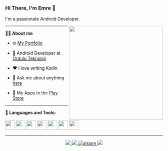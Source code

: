 ### Hi There, I'm Emre 👋
I'm a passionate Android Developer.

<img align="right"  height="300" src="https://user-images.githubusercontent.com/49096704/142056204-a99cad45-db72-4d3b-a785-b2fc949e2b52.gif">

---

**👨‍💻 About me**
- 🌐  [My Portfolio](https://bit.ly/emreozcandev)

- 💼 Android Developer at [Ordulu Teknoloji](https://www.ordulu.com/)

- ❤️ I love writing Kotlin

- 💬 Ask me about anything [here](mailto:developer.emreozcan@gmail.com)

- 📱  My Apps in the [Play Store](https://play.google.com/store/apps/developer?id=Emre+Ozcan)

***
**🚀 Languages and Tools:**
<br/><br/>
<img height="30" src="https://user-images.githubusercontent.com/49096704/142054706-4e4b6ff0-e2b8-4870-bf74-23e193676300.png">
<img height="30" src="https://user-images.githubusercontent.com/49096704/142054822-ccd82217-ebc8-4364-b71f-e9910f77f8f6.png">
<img height="30" src="https://user-images.githubusercontent.com/49096704/142054379-fa1b1150-e910-4da3-bf7b-6e0b8ffc6da0.png">
<img height="30" src="https://user-images.githubusercontent.com/49096704/142054544-2049bd79-6356-43dd-8c27-1fdeaac76af4.png">
<img height="30" src="https://user-images.githubusercontent.com/49096704/142054964-2887a1ca-9746-49df-b057-a35f23e078e4.png">
<img height="30" src="https://user-images.githubusercontent.com/49096704/142055282-7136d443-2d82-4e87-a425-d18a86c54b0c.png">
<img height="30" src="https://user-images.githubusercontent.com/49096704/142055361-fed960fb-066f-451a-85a9-3728fd4d17fc.png">


***

<p align="center">
 <a href="https://bit.ly/emreozcandev" target="blank">
  <img src="https://img.shields.io/badge/Website-DC143C?style=for-the-badge&logo=medium&logoColor=white"" />
 </a>
 <a href="https://www.linkedin.com/in/emre-özcan-6aa582193" target="_blank">
  <img src="https://img.shields.io/badge/LinkedIn-0077B5?style=for-the-badge&logo=linkedin&logoColor=white""/>
 </a>
 <a href="https://www.instagram.com/emreozcan.dev/" target="_blank">
  <img src="https://img.shields.io/badge/Instagram-fe4164?style=for-the-badge&logo=instagram&logoColor=white" alt="alsiam" />
 </a> 
 <a href="https://youtube.com/@emreozcandev?si=q7lPZDyTrfUOW2C9" target="_blank">
  <img src="https://img.shields.io/badge/YouTube-red?style=for-the-badge&logo=youtube&logoColor=white"  />
  </a> 
</p>
<br />
